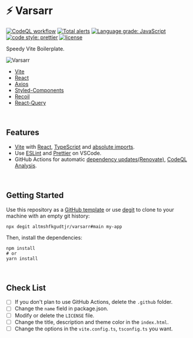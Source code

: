 # ⚡️ Varsarr

[![CodeQL workflow](https://github.com/altmshfkgudtjr/varsarr/actions/workflows/codeql-analysis.yml/badge.svg)](https://github.com/wtchnm/Vitamin/actions/workflows/codeql-analysis.yml/badge.svg) [![Total alerts](https://img.shields.io/lgtm/alerts/g/altmshfkgudtjr/varsarr.svg?logo=lgtm&logoWidth=18)](https://lgtm.com/projects/g/altmshfkgudtjr/varsarr/alerts/) [![Language grade: JavaScript](https://img.shields.io/lgtm/grade/javascript/g/altmshfkgudtjr/varsarr.svg?logo=lgtm&logoWidth=18)](https://lgtm.com/projects/g/altmshfkgudtjr/varsarr/context:javascript) [![code style: prettier](https://camo.githubusercontent.com/48a41f43affa2e6253d6a48e0ee662ec53ce13c46442ac815e81d36b6e6b434d/68747470733a2f2f696d672e736869656c64732e696f2f62616467652f636f64655f7374796c652d70726574746965722d6666363962342e737667)](https://github.com/prettier/prettier) [![license](https://camo.githubusercontent.com/45b4ffbd594af47fe09a3432f9f8e122c6518aa6352b4ce453a1a2563da2905c/68747470733a2f2f696d672e736869656c64732e696f2f62616467652f6c6963656e73652d4d49542d677265656e2e737667)](https://github.com/wtchnm/Vitamin/blob/main/LICENSE)

Speedy Vite Boilerplate.

![Varsarr](https://user-images.githubusercontent.com/47492535/184534122-93699988-ff25-4ba4-8816-22bcc80324c8.png)

- [Vite](https://vitejs.dev)
- [React](https://reactjs.org)
- [Axios](https://axios-http.com)
- [Styled-Components](https://styled-components.com)
- [Recoil](https://recoiljs.org)
- [React-Query](https://tanstack.com/query/v4/?from=reactQueryV3&original=https://react-query-v3.tanstack.com)

<br />

## Features

- [Vite](https://vitejs.dev/) with [React](https://reactjs.org/), [TypeScript](https://www.typescriptlang.org/) and [absolute imports](https://github.com/aleclarson/vite-tsconfig-paths).
- Use [ESLint](https://eslint.org/) and [Prettier](https://prettier.io/) on VSCode.
- GitHub Actions for automatic [dependency updates(Renovate)](https://renovatebot.com/), [CodeQL Analysis](https://securitylab.github.com/tools/codeql).

<br />

## Getting Started

Use this repository as a [GitHub template](https://github.com/wtchnm/Vitamin/generate) or use [degit](https://github.com/Rich-Harris/degit) to clone to your machine with an empty git history:

```shell
npx degit altmshfkgudtjr/varsarr#main my-app
```

Then, install the dependencies:

```shell
npm install
# or
yarn install
```

<br />

## Check List

- [ ] If you don't plan to use GitHub Actions, delete the `.github` folder.
- [ ] Change the `name` field in package.json.
- [ ] Modify or delete the `LICENSE` file.
- [ ] Change the title, description and theme color in the `index.html`.
- [ ] Change the options in the `vite.config.ts`, `tsconfig.ts` you want.

<br />


